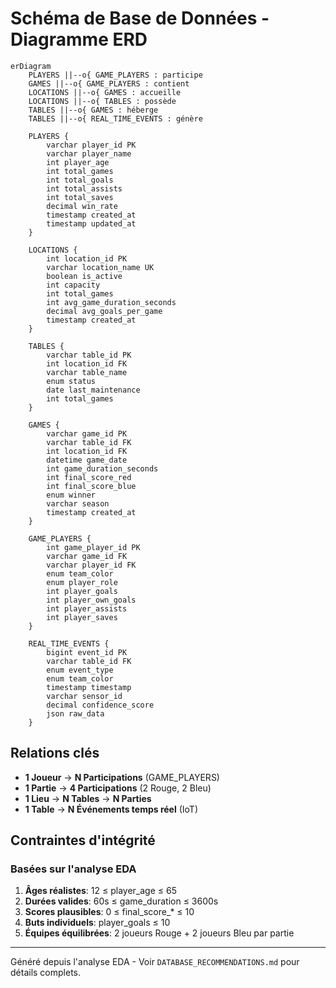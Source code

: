 # Schéma de Base de Données - Diagramme ERD

```mermaid
erDiagram
    PLAYERS ||--o{ GAME_PLAYERS : participe
    GAMES ||--o{ GAME_PLAYERS : contient
    LOCATIONS ||--o{ GAMES : accueille
    LOCATIONS ||--o{ TABLES : possède
    TABLES ||--o{ GAMES : héberge
    TABLES ||--o{ REAL_TIME_EVENTS : génère

    PLAYERS {
        varchar player_id PK
        varchar player_name
        int player_age
        int total_games
        int total_goals
        int total_assists
        int total_saves
        decimal win_rate
        timestamp created_at
        timestamp updated_at
    }

    LOCATIONS {
        int location_id PK
        varchar location_name UK
        boolean is_active
        int capacity
        int total_games
        int avg_game_duration_seconds
        decimal avg_goals_per_game
        timestamp created_at
    }

    TABLES {
        varchar table_id PK
        int location_id FK
        varchar table_name
        enum status
        date last_maintenance
        int total_games
    }

    GAMES {
        varchar game_id PK
        varchar table_id FK
        int location_id FK
        datetime game_date
        int game_duration_seconds
        int final_score_red
        int final_score_blue
        enum winner
        varchar season
        timestamp created_at
    }

    GAME_PLAYERS {
        int game_player_id PK
        varchar game_id FK
        varchar player_id FK
        enum team_color
        enum player_role
        int player_goals
        int player_own_goals
        int player_assists
        int player_saves
    }

    REAL_TIME_EVENTS {
        bigint event_id PK
        varchar table_id FK
        enum event_type
        enum team_color
        timestamp timestamp
        varchar sensor_id
        decimal confidence_score
        json raw_data
    }
```

## Relations clés

- **1 Joueur** → **N Participations** (GAME_PLAYERS)
- **1 Partie** → **4 Participations** (2 Rouge, 2 Bleu)
- **1 Lieu** → **N Tables** → **N Parties**
- **1 Table** → **N Événements temps réel** (IoT)

## Contraintes d'intégrité

### Basées sur l'analyse EDA

1. **Âges réalistes**: 12 ≤ player_age ≤ 65
2. **Durées valides**: 60s ≤ game_duration ≤ 3600s
3. **Scores plausibles**: 0 ≤ final_score_* ≤ 10
4. **Buts individuels**: player_goals ≤ 10
5. **Équipes équilibrées**: 2 joueurs Rouge + 2 joueurs Bleu par partie

---

Généré depuis l'analyse EDA - Voir `DATABASE_RECOMMENDATIONS.md` pour détails complets.
